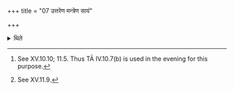+++
title = "07 उत्तरेण मन्त्रेण सायं"

+++

<details><summary>थिते</summary>

7a. With the latter formula he offers the Rauhiṇa (-sacrifi cial bread) in the evening.[^1]  

[^1]: See XV.10.10; 11.5. Thus TĀ IV.10.7(b) is used in the evening for this purpose.  

7b. With apīparo māhnaḥ... he offers a fuel-stick in the evening; with apīparo mā rātriyā ahnaḥ... (he offers a fuel stick) in the evening.[^2]   

[^2]: See XV.11.9. 
</details>
